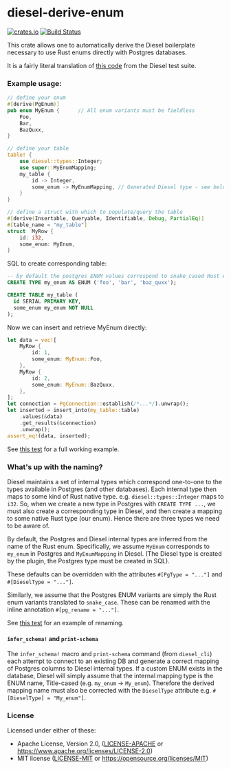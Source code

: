 # diesel-derive-enum
[![crates.io](https://img.shields.io/crates/v/diesel-derive-enum.svg)](https://crates.io/crates/diesel-derive-enum)
[![Build Status](https://travis-ci.org/adwhit/diesel-derive-enum.svg?branch=master)](https://travis-ci.org/adwhit/diesel-derive-enum)

This crate allows one to automatically derive the Diesel boilerplate necessary
to use Rust enums directly with Postgres databases.

It is a fairly literal translation of [this code](https://github.com/diesel-rs/diesel/blob/8f8dd92135a788c7d0f2c5202dcb4d05339a0cc1/diesel_tests/tests/custom_types.rs) from the Diesel test suite.

### Example usage: 

```rust
// define your enum
#[derive(PgEnum)]
pub enum MyEnum {      // All enum variants must be fieldless
    Foo,
    Bar,
    BazQuxx,
}

// define your table
table! {
    use diesel::types::Integer;
    use super::MyEnumMapping;
    my_table {
        id -> Integer,
        some_enum -> MyEnumMapping, // Generated Diesel type - see below for explanation
    }
}

// define a struct with which to populate/query the table
#[derive(Insertable, Queryable, Identifiable, Debug, PartialEq)]
#[table_name = "my_table"]
struct  MyRow {
    id: i32,
    some_enum: MyEnum,
}
```

SQL to create corresponding table:

```sql
-- by default the postgres ENUM values correspond to snake_cased Rust enum variant names
CREATE TYPE my_enum AS ENUM ('foo', 'bar', 'baz_quxx');

CREATE TABLE my_table (
  id SERIAL PRIMARY KEY,
  some_enum my_enum NOT NULL
);
```

Now we can insert and retrieve MyEnum directly:

```rust
let data = vec![
    MyRow {
        id: 1,
        some_enum: MyEnum::Foo,
    },
    MyRow {
        id: 2,
        some_enum: MyEnum::BazQuxx,
    },
];
let connection = PgConnection::establish(/*...*/).unwrap();
let inserted = insert_into(my_table::table)
    .values(&data)
    .get_results(&connection)
    .unwrap();
assert_eq!(data, inserted);
```

See [this test](tests/simple.rs) for a full working example.

### What's up with the naming?

Diesel maintains a set of internal types which correspond one-to-one to the types available in Postgres (and other databases). Each internal type then maps to some kind of Rust native type. e.g. `diesel::types::Integer` maps to `i32`. So, when we create a new type in Postgres with `CREATE TYPE ...`, we must also create a corresponding type in Diesel, and then create a mapping to some native Rust type (our enum). Hence there are three types we need to be aware of.

By default, the Postgres and Diesel internal types are inferred from the name of the Rust enum. Specifically, we assume `MyEnum` corresponds to `my_enum` in Postgres and `MyEnumMapping` in Diesel. (The Diesel type is created by the plugin, the Postgres type must be created in SQL).

These defaults can be overridden with the attributes `#[PgType = "..."]` and `#[DieselType = "..."]`.

Similarly, we assume that the Postgres ENUM variants are simply the Rust enum variants translated to `snake_case`. These can be renamed with the inline annotation `#[pg_rename = "..."]`.

See [this test](tests/rename.rs) for an example of renaming.

#### `infer_schema!` and `print-schema`

The `infer_schema!` macro and `print-schema` command (from `diesel_cli`) each attempt to connect to an existing DB and generate a correct mapping of Postgres columns to Diesel internal types. If a custom ENUM exists in the database, Diesel will simply assume that the internal mapping type is the ENUM name, Title-cased (e.g. `my_enum` -> `My_enum`). Therefore the derived mapping name must also be corrected with the `DieselType` attribute e.g. `#[DieselType] = "My_enum"]`.

### License

Licensed under either of these:

 * Apache License, Version 2.0, ([LICENSE-APACHE](LICENSE-APACHE) or
   https://www.apache.org/licenses/LICENSE-2.0)
 * MIT license ([LICENSE-MIT](LICENSE-MIT) or
   https://opensource.org/licenses/MIT)

